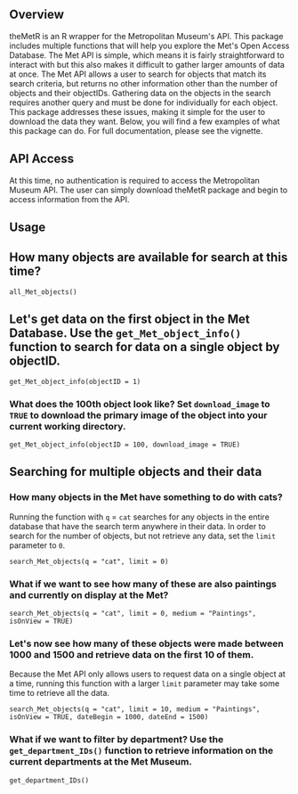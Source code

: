 ## Overview
theMetR is an R wrapper for the Metropolitan Museum's API. This package includes multiple functions that will help you explore the Met's Open Access Database. The Met API is simple, which means it is fairly straightforward to interact with but this also makes it difficult to gather larger amounts of data at once. The Met API allows a user to search for objects that match its search criteria, but returns no other information other than the number of objects and their objectIDs. Gathering data on the objects in the search requires another query and must be done for individually for each object. This package addresses these issues, making it simple for the user to download the data they want. Below, you will find a few examples of what this package  can do. For full documentation, please see the vignette.

## API Access
At this time, no authentication is required to access the Metropolitan Museum API. The user can simply download theMetR package and begin to access information from the API.

## Usage

## How many objects are available for search at this time?

```{r}
all_Met_objects()
```

## Let's get data on the first object in the Met Database. Use the `get_Met_object_info()` function to search for data on a single object by objectID.
```{r}
get_Met_object_info(objectID = 1)
```

### What does the 100th object look like? Set `download_image` to `TRUE` to download the primary image of the object into your current working directory.

```{r}
get_Met_object_info(objectID = 100, download_image = TRUE)
```


## Searching for multiple objects and their data
### How many objects in the Met have something to do with cats?

Running the function with `q` = `cat` searches for any objects in the entire database that have the search term anywhere in their data. In order to search for the number of objects, but not retrieve any data, set the `limit` parameter to `0`.

```{r}
search_Met_objects(q = "cat", limit = 0)
```

### What if we want to see how many of these are also paintings and currently on display at the Met?
```{r}
search_Met_objects(q = "cat", limit = 0, medium = "Paintings", isOnView = TRUE)
```

### Let's now see how many of these objects were made between 1000 and 1500 and retrieve data on the first 10 of them.

Because the Met API only allows users to request data on a single object at a time, running this function with a larger `limit` parameter may take some time to retrieve all the data.
```{r}
search_Met_objects(q = "cat", limit = 10, medium = "Paintings", isOnView = TRUE, dateBegin = 1000, dateEnd = 1500)
```

### What if we want to filter by department? Use the `get_department_IDs()` function to retrieve information on the current departments at the Met Museum.

```{r}
get_department_IDs()
```
